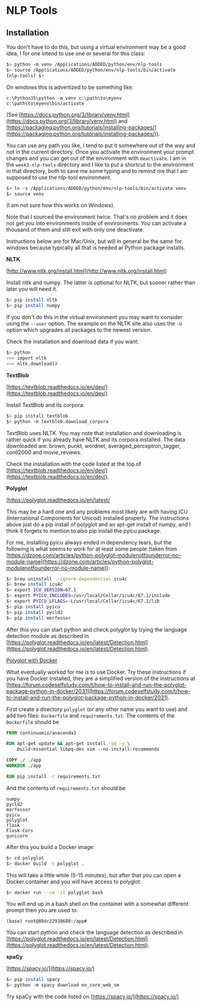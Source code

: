# NLP Tools



## Installation

You don't have to do this, but using a virtual environment may be a good idea, I for one intend to use one or several for this class:

```bash
$> python -m venv /Applications/ADDED/python/env/nlp-tools
$> source /Applications/ADDED/python/env/nlp-tools/bin/activate
(nlp-tools) $>
```

On windows this is advertized to be something like:

```windows
c:\Python35\python -m venv c:\path\to\myenv
c:\path\to\myenv\bin/activate
```

(See [https://docs.python.org/3/library/venv.html](https://docs.python.org/3/library/venv.html) and [https://packaging.python.org/tutorials/installing-packages/](https://packaging.python.org/tutorials/installing-packages/)).

You can use any path you like, I tend to put it somewhere out of the way and not in the current directory. Once you activate the environment your prompt changes and you can get out of the environment with `deactivate`. I am in the `week3-nlp-tools` directory and I like to put a shortcut to the environment in that directory, both to save me some typing and to remind me that I am supposed to use the nlp-tool environment.

```bash
$> ln -s /Applications/ADDED/python/env/nlp-tools/bin/activate venv
$> source venv
```

(I am not sure how this works on Windows).

Note that I sourced the environment twice. That's no problem and it does not get you into environments inside of environments. You can activate a thousand of them and still exit with only one deactivate.

Instructions below are for Mac/Unix, but will in general be the same for windows because typically all that is needed ar Python package installs.



**NLTK**

[http://www.nltk.org/install.html](http://www.nltk.org/install.html)

Install nltk and numpy. The latter is optional for NLTK, but sooner rather than later you will need it.

```bash
$> pip install nltk	
$> pip install numpy
```

If you don't do this in the virtual environment you may want to consider using the `--user` option. The example on the NLTK site also uses the `-U` option which upgrades all packages to the newest version.

Check the installation and download data if you want:

```bash
$> python	
>>> import nltk
>>> nltk.download()
```



**TextBlob**

[https://textblob.readthedocs.io/en/dev/](https://textblob.readthedocs.io/en/dev/)

Install TextBlob and its corpora:

```bash
$> pip install textblob
$> python -m textblob.download_corpora
```

TextBlob uses NLTK. You may note that installation and downloading is rather quick if you already have NLTK and its corpora installed. The data downloaded are: brown, punkt, wordnet, averaged_perceptron_tagger, conll2000 and movie_reviews.

Check the installation with the code listed at the top of [https://textblob.readthedocs.io/en/dev/](https://textblob.readthedocs.io/en/dev/).



**Polyglot**

[https://polyglot.readthedocs.io/en/latest/

This may be a hard one and any problems most likely are with having ICU (International Components for Unicod) installed properly. The instructions above just do a pip install of polyglot and an apt-get install of numpy, and I think it forgets to mention to also pip install the pyicu package.

For me, installing pyicu always ended in dependency tears, but the following is what seems to work for at least some people (taken from [https://dzone.com/articles/python-polyglot-modulenotfounderror-no-module-name](https://dzone.com/articles/python-polyglot-modulenotfounderror-no-module-name)):

```bash
$> brew uninstall --ignore-dependencies icu4c
$> brew install icu4c
$> export ICU_VERSION=67.1
$> export PYICU_INCLUDES=/usr/local/Cellar/icu4c/67.1/include
$> export PYICU_LFLAGS=-L/usr/local/Cellar/icu4c/67.1/lib
$> pip install pyicu
$> pip install pycld2
$> pip install morfessor
```

After this you can start python and check polyglot by trying the language detection module as described in  [https://polyglot.readthedocs.io/en/latest/Detection.html](https://polyglot.readthedocs.io/en/latest/Detection.html). 

<u>Polyglot with Docker</u>

What eventually worked for me is to use Docker. Try these instructions if you have Docker installed, they are a simplified version of the instructions at [https://forum.codeselfstudy.com/t/how-to-install-and-run-the-polyglot-package-python-in-docker/2031](https://forum.codeselfstudy.com/t/how-to-install-and-run-the-polyglot-package-python-in-docker/2031). 

First create a directory `polyglot` (or any other name you want to use) and add two files: `Dockerfile` and `requirements.txt`. The contents of the `Dockerfile` should be

```dockerfile
FROM continuumio/anaconda3

RUN apt-get update && apt-get install -qq -y \                                                                            
    build-essential libpq-dev vim --no-install-recommends

COPY ./ ./app
WORKDIR ./app

RUN pip install -r requirements.txt
```

And the contents of `requirements.txt` should be

```
numpy
pycld2
morfessor
pyicu
polyglot
flask
Flask-Cors
gunicorn
```

After this you build a Docker image:

```bash
$> cd polyglot
$> docker build -t polyglot .
```

This will take a little while (5-15 minutes), but after that you can open a Docker container and you will have access to polyglot:

```bash
$> docker run --rm -it polyglot bash
```

You will end up in a bash shell on the container with a somewhat different prompt then you are used to:

```
(base) root@88dc22938688:/app# 
```

You can start python and check the language detection as described in  [https://polyglot.readthedocs.io/en/latest/Detection.html](https://polyglot.readthedocs.io/en/latest/Detection.html). 



**spaCy**

[https://spacy.io/](https://spacy.io/)

```bash
$> pip install spacy
$> python -m spacy download en_core_web_sm
```

Try spaCy with the code listed on [https://spacy.io/](https://spacy.io/)

